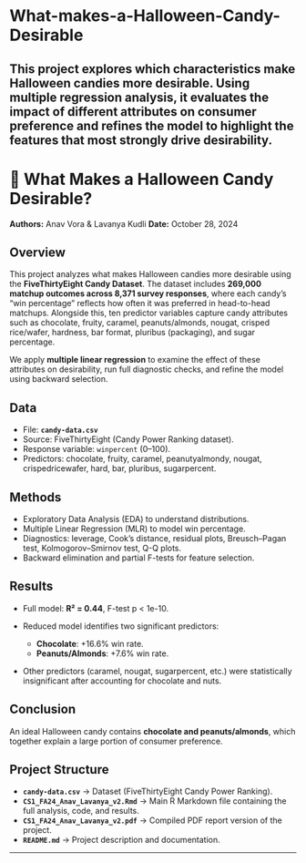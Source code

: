 # What-makes-a-Halloween-Candy-Desirable
This project explores which characteristics make Halloween candies more desirable. Using multiple regression analysis, it evaluates the impact of different attributes on consumer preference and refines the model to highlight the features that most strongly drive desirability.
---

# 🎃 What Makes a Halloween Candy Desirable?

**Authors:** Anav Vora & Lavanya Kudli
**Date:** October 28, 2024

## Overview

This project analyzes what makes Halloween candies more desirable using the **FiveThirtyEight Candy Dataset**. The dataset includes **269,000 matchup outcomes across 8,371 survey responses**, where each candy’s “win percentage” reflects how often it was preferred in head-to-head matchups. Alongside this, ten predictor variables capture candy attributes such as chocolate, fruity, caramel, peanuts/almonds, nougat, crisped rice/wafer, hardness, bar format, pluribus (packaging), and sugar percentage.

We apply **multiple linear regression** to examine the effect of these attributes on desirability, run full diagnostic checks, and refine the model using backward selection.

## Data

* File: **`candy-data.csv`**
* Source: FiveThirtyEight (Candy Power Ranking dataset).
* Response variable: `winpercent` (0–100).
* Predictors: chocolate, fruity, caramel, peanutyalmondy, nougat, crispedricewafer, hard, bar, pluribus, sugarpercent.

## Methods

* Exploratory Data Analysis (EDA) to understand distributions.
* Multiple Linear Regression (MLR) to model win percentage.
* Diagnostics: leverage, Cook’s distance, residual plots, Breusch–Pagan test, Kolmogorov–Smirnov test, Q-Q plots.
* Backward elimination and partial F-tests for feature selection.

## Results

* Full model: **R² = 0.44**, F-test p < 1e-10.
* Reduced model identifies two significant predictors:

  * **Chocolate**: +16.6% win rate.
  * **Peanuts/Almonds**: +7.6% win rate.
* Other predictors (caramel, nougat, sugarpercent, etc.) were statistically insignificant after accounting for chocolate and nuts.

## Conclusion

An ideal Halloween candy contains **chocolate and peanuts/almonds**, which together explain a large portion of consumer preference. 

## Project Structure

* **`candy-data.csv`** → Dataset (FiveThirtyEight Candy Power Ranking).
* **`CS1_FA24_Anav_Lavanya_v2.Rmd`** → Main R Markdown file containing the full analysis, code, and results.
* **`CS1_FA24_Anav_Lavanya_v2.pdf`** → Compiled PDF report version of the project.
* **`README.md`** → Project description and documentation.

---
